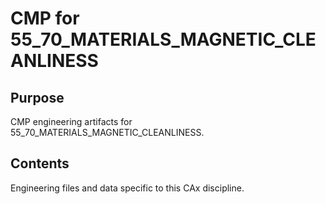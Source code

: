# CMP for 55_70_MATERIALS_MAGNETIC_CLEANLINESS

## Purpose
CMP engineering artifacts for 55_70_MATERIALS_MAGNETIC_CLEANLINESS.

## Contents
Engineering files and data specific to this CAx discipline.
